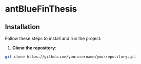 # antBlueFinThesis


## Installation

Follow these steps to install and run the project:

1. **Clone the repository**:

```bash
git clone https://github.com/yourusername/yourrepository.git